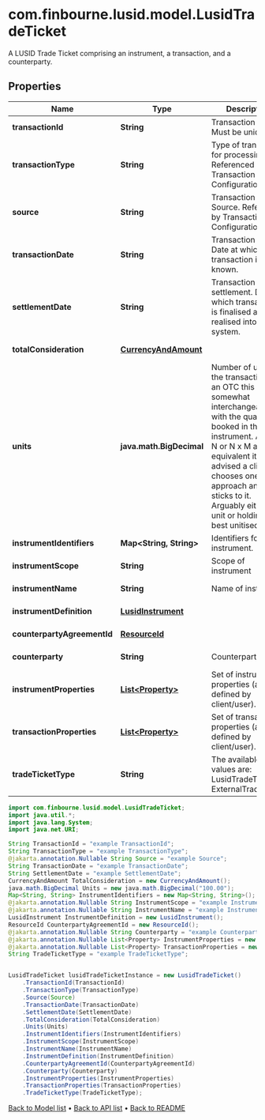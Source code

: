 # com.finbourne.lusid.model.LusidTradeTicket
A LUSID Trade Ticket comprising an instrument, a transaction, and a counterparty.

## Properties

Name | Type | Description | Notes
------------ | ------------- | ------------- | -------------
**transactionId** | **String** | Transaction ID. Must be unique. | [default to String]
**transactionType** | **String** | Type of transaction for processing. Referenced by Transaction Configuration. | [default to String]
**source** | **String** | Transaction Source. Referenced by Transaction Configuration. | [optional] [default to String]
**transactionDate** | **String** | Transaction Date. Date at which transaction is known. | [default to String]
**settlementDate** | **String** | Transaction settlement. Date at which transaction is finalised and realised into the system. | [default to String]
**totalConsideration** | [**CurrencyAndAmount**](CurrencyAndAmount.md) |  | [default to CurrencyAndAmount]
**units** | **java.math.BigDecimal** | Number of units in the transaction. For an OTC this is somewhat interchangeable with the quantity booked in the  instrument. As M x N or N x M are equivalent it is advised a client chooses one approach and sticks to it.  Arguably either the unit or holding is best unitised. | [default to java.math.BigDecimal]
**instrumentIdentifiers** | **Map&lt;String, String&gt;** | Identifiers for the instrument. | [default to Map<String, String>]
**instrumentScope** | **String** | Scope of instrument | [optional] [default to String]
**instrumentName** | **String** | Name of instrument | [optional] [default to String]
**instrumentDefinition** | [**LusidInstrument**](LusidInstrument.md) |  | [optional] [default to LusidInstrument]
**counterpartyAgreementId** | [**ResourceId**](ResourceId.md) |  | [optional] [default to ResourceId]
**counterparty** | **String** | Counterparty | [optional] [default to String]
**instrumentProperties** | [**List&lt;Property&gt;**](Property.md) | Set of instrument properties (as defined by client/user). | [optional] [default to List<Property>]
**transactionProperties** | [**List&lt;Property&gt;**](Property.md) | Set of transaction properties (as defined by client/user). | [optional] [default to List<Property>]
**tradeTicketType** | **String** | The available values are: LusidTradeTicket, ExternalTradeTicket | [default to String]

```java
import com.finbourne.lusid.model.LusidTradeTicket;
import java.util.*;
import java.lang.System;
import java.net.URI;

String TransactionId = "example TransactionId";
String TransactionType = "example TransactionType";
@jakarta.annotation.Nullable String Source = "example Source";
String TransactionDate = "example TransactionDate";
String SettlementDate = "example SettlementDate";
CurrencyAndAmount TotalConsideration = new CurrencyAndAmount();
java.math.BigDecimal Units = new java.math.BigDecimal("100.00");
Map<String, String> InstrumentIdentifiers = new Map<String, String>();
@jakarta.annotation.Nullable String InstrumentScope = "example InstrumentScope";
@jakarta.annotation.Nullable String InstrumentName = "example InstrumentName";
LusidInstrument InstrumentDefinition = new LusidInstrument();
ResourceId CounterpartyAgreementId = new ResourceId();
@jakarta.annotation.Nullable String Counterparty = "example Counterparty";
@jakarta.annotation.Nullable List<Property> InstrumentProperties = new List<Property>();
@jakarta.annotation.Nullable List<Property> TransactionProperties = new List<Property>();
String TradeTicketType = "example TradeTicketType";


LusidTradeTicket lusidTradeTicketInstance = new LusidTradeTicket()
    .TransactionId(TransactionId)
    .TransactionType(TransactionType)
    .Source(Source)
    .TransactionDate(TransactionDate)
    .SettlementDate(SettlementDate)
    .TotalConsideration(TotalConsideration)
    .Units(Units)
    .InstrumentIdentifiers(InstrumentIdentifiers)
    .InstrumentScope(InstrumentScope)
    .InstrumentName(InstrumentName)
    .InstrumentDefinition(InstrumentDefinition)
    .CounterpartyAgreementId(CounterpartyAgreementId)
    .Counterparty(Counterparty)
    .InstrumentProperties(InstrumentProperties)
    .TransactionProperties(TransactionProperties)
    .TradeTicketType(TradeTicketType);
```


[Back to Model list](../README.md#documentation-for-models) &#8226; [Back to API list](../README.md#documentation-for-api-endpoints) &#8226; [Back to README](../README.md)
